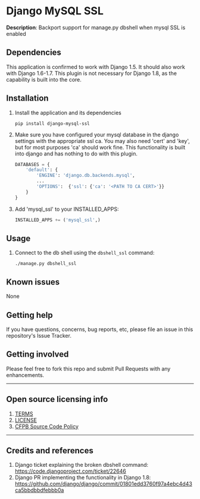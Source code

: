 # Django MySQL SSL

**Description**:  Backport support for manage.py dbshell when mysql SSL is enabled

## Dependencies

This application is confirmed to work with Django 1.5. It should also work with Django 1.6-1.7.  This plugin is not necessary for Django 1.8, as the capability is built into the core.

## Installation

1. Install the application and its dependencies

    ```
    pip install django-mysql-ssl
    ```

1. Make sure you have configured your mysql database in the django settings with the appropriate ssl ca.  You may also need 'cert' and 'key', but for most purposes 'ca' should work fine.  This functionality is built into django and has nothing to do with this plugin.

    ```python
    DATABASES = {
        'default': {
            'ENGINE': 'django.db.backends.mysql',
            ...
            'OPTIONS':  {'ssl': {'ca': '<PATH TO CA CERT>'}}
        }
    }
    ```

1. Add 'mysql_ssl' to your INSTALLED_APPS:

    ```python
    INSTALLED_APPS += ('mysql_ssl',)
    ```

## Usage

1. Connect to the db shell using the `dbshell_ssl` command: 

    ```shell
    ./manage.py dbshell_ssl
    ```

## Known issues

None

## Getting help

If you have questions, concerns, bug reports, etc, please file an issue in this repository's Issue Tracker.

## Getting involved

Please feel free to fork this repo and submit Pull Requests with any enhancements.


----

## Open source licensing info
1. [TERMS](TERMS.md)
2. [LICENSE](LICENSE)
3. [CFPB Source Code Policy](https://github.com/cfpb/source-code-policy/)


----

## Credits and references

1. Django ticket explaining the broken dbshell command: https://code.djangoproject.com/ticket/22646
1. Django PR implementing the functionality in Django 1.8: https://github.com/django/django/commit/01801edd3760f97a4ebc4d43ca5bbdbbdfebbb0a

